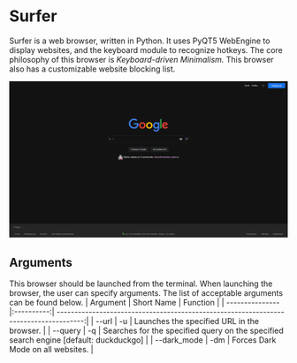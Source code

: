 # Surfer
Surfer is a web browser, written in Python. It uses PyQT5 WebEngine to display websites, and the keyboard module to recognize hotkeys.
The core philosophy of this browser is _Keyboard-driven Minimalism._ This browser also has a customizable website blocking list. <br />

  
![Screenshot](minimalist_browser1.png)
## Arguments
This browser should be launched from the terminal. When launching the browser, the user can specify arguments. The list of acceptable arguments can be found below.
| Argument        | Short Name | Function                                                                              |
| --------------- |:----------:| -------------------------------------------------------------------------------------:|
| --url <url>     | -u         | Launches the specified URL in the browser.                                            |
| --query <query> | -q         | Searches for the specified query on the specified search engine [default: duckduckgo] |
| --dark_mode     | -dm        | Forces Dark Mode on all websites.                                                     |                                                                                                                                                        
